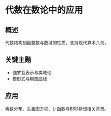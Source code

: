 # 代数在数论中的应用

## 概述

代数结构刻画整数与数域的性质，支持现代算术几何。

## 关键主题

- 伽罗瓦表示与类域论
- 模形式与椭圆曲线

## 应用

素数分布、丢番图方程、L-函数与BSD猜想相关背景。
